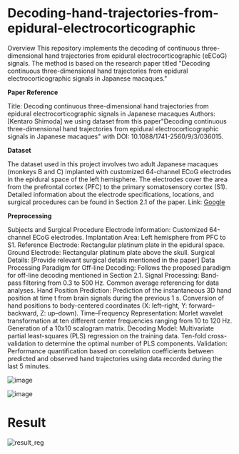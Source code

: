 # Decoding-hand-trajectories-from-epidural-electrocorticographic
Overview
This repository implements the decoding of continuous three-dimensional hand trajectories from epidural electrocorticographic (eECoG) signals. The method is based on the research paper titled "Decoding continuous three-dimensional hand trajectories from epidural electrocorticographic signals in Japanese macaques."

**Paper Reference**

Title: Decoding continuous three-dimensional hand trajectories from epidural electrocorticographic signals in Japanese macaques
Authors: [Kentaro Shimoda]
we using dataset from this paper"Decoding continuous three-dimensional hand trajectories from epidural electrocorticographic signals in Japanese macaques" with DOI: 10.1088/1741-2560/9/3/036015.

**Dataset**

The dataset used in this project involves two adult Japanese macaques (monkeys B and C) implanted with customized 64-channel ECoG electrodes in the epidural space of the left hemisphere. The electrodes cover the area from the prefrontal cortex (PFC) to the primary somatosensory cortex (S1). Detailed information about the electrode specifications, locations, and surgical procedures can be found in Section 2.1 of the paper.
Link:
[Google](https://github.com/openlists/ElectrophysiologyData)

**Preprocessing**

Subjects and Surgical Procedure
Electrode Information: Customized 64-channel ECoG electrodes.
Implantation Area: Left hemisphere from PFC to S1.
Reference Electrode: Rectangular platinum plate in the epidural space.
Ground Electrode: Rectangular platinum plate above the skull.
Surgical Details: [Provide relevant surgical details mentioned in the paper]
Data Processing
Paradigm for Off-line Decoding: Follows the proposed paradigm for off-line decoding mentioned in Section 2.1.
Signal Processing:
Band-pass filtering from 0.3 to 500 Hz.
Common average referencing for data analyses.
Hand Position Prediction:
Prediction of the instantaneous 3D hand position at time t from brain signals during the previous 1 s.
Conversion of hand positions to body-centered coordinates (X: left–right, Y: forward–backward, Z: up–down).
Time–Frequency Representation:
Morlet wavelet transformation at ten different center frequencies ranging from 10 to 120 Hz.
Generation of a 10x10 scalogram matrix.
Decoding Model:
Multivariate partial least-squares (PLS) regression on the training data.
Ten-fold cross-validation to determine the optimal number of PLS components.
Validation:
Performance quantification based on correlation coefficients between predicted and observed hand trajectories using data recorded during the last 5 minutes.

![image](https://github.com/thehabibimm/Decoding-hand-trajectories-from-epidural-electrocorticographic/assets/123571190/74ba04e3-b26f-49ea-be96-8bcc92e7befa)


![image](https://github.com/thehabibimm/Decoding-hand-trajectories-from-epidural-electrocorticographic/assets/123571190/e93eb059-f373-4c3d-a4a8-52a96866c1dc)


# **Result**

![result_reg](https://github.com/thehabibimm/Decoding-hand-trajectories-from-epidural-electrocorticographic/assets/123571190/15df146a-34cc-4b5b-bc1d-87933448fcd4)


